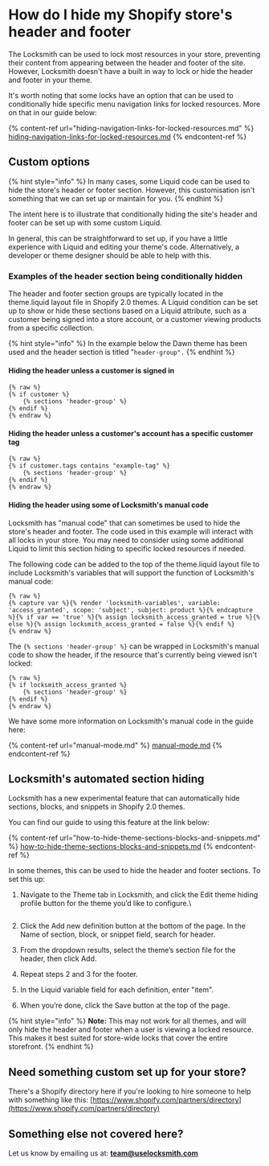 # How do I hide my Shopify store's header and footer

The Locksmith can be used to lock most resources in your store, preventing their content from appearing between the header and footer of the site. However, Locksmith doesn't have a built in way to lock or hide the header and footer in your theme.&#x20;

It's worth noting that some locks have an option that can be used to conditionally hide specific menu navigation links for locked resources. More on that in our guide below:

{% content-ref url="hiding-navigation-links-for-locked-resources.md" %}
[hiding-navigation-links-for-locked-resources.md](hiding-navigation-links-for-locked-resources.md)
{% endcontent-ref %}

## Custom options

{% hint style="info" %}
In many cases, some Liquid code can be used to hide the store's header or footer section. However, this customisation isn't something that we can set up or maintain for you.
{% endhint %}

The intent here is to illustrate that conditionally hiding the site's header and footer can be set up with some custom Liquid.

In general, this can be straightforward to set up, if you have a little experience with Liquid and editing your theme's code. Alternatively, a developer or theme designer should be able to help with this.

### Examples of the header section being conditionally hidden

The header and footer section groups are typically located in the theme.liquid layout file in Shopify 2.0 themes. A Liquid condition can be set up to show or hide these sections based on a Liquid attribute, such as a customer being signed into a store account, or a customer viewing products from a specific collection.

{% hint style="info" %}
In the example below the Dawn theme has been used and the header section is titled "`header-group".`
{% endhint %}

#### Hiding the header unless a customer is signed in

```
{% raw %}
{% if customer %}
    {% sections 'header-group' %}
{% endif %}
{% endraw %}
```

#### Hiding the header unless a customer's account has a specific customer tag

```
{% raw %}
{% if customer.tags contains "example-tag" %}
    {% sections 'header-group' %}
{% endif %}
{% endraw %}
```

#### Hiding the header using some of Locksmith's manual code

Locksmith has "manual code" that can sometimes be used to hide the store's header and footer. The code used in this example will interact with all locks in your store. You may need to consider using some additional Liquid to limit this section hiding to specific locked resources if needed.

The following code can be added to the top of the theme.liquid layout file to include Locksmith's variables that will support the function of Locksmith's manual code:

```
{% raw %}
{% capture var %}{% render 'locksmith-variables', variable: 'access_granted', scope: 'subject', subject: product %}{% endcapture %}{% if var == 'true' %}{% assign locksmith_access_granted = true %}{% else %}{% assign locksmith_access_granted = false %}{% endif %}
{% endraw %}
```

The `{% sections 'header-group' %}` can be wrapped in Locksmith's manual code to show the header, if the resource that's currently being viewed isn't locked:

```
{% raw %}
{% if locksmith_access_granted %}
    {% sections 'header-group' %}
{% endif %}
{% endraw %}  
```

We have some more information on Locksmith's manual code in the guide here:

{% content-ref url="manual-mode.md" %}
[manual-mode.md](manual-mode.md)
{% endcontent-ref %}

## Locksmith's automated section hiding

Locksmith has a new experimental feature that can automatically hide sections, blocks, and snippets in Shopify 2.0 themes.

You can find our guide to using this feature at the link below:

{% content-ref url="how-to-hide-theme-sections-blocks-and-snippets.md" %}
[how-to-hide-theme-sections-blocks-and-snippets.md](how-to-hide-theme-sections-blocks-and-snippets.md)
{% endcontent-ref %}

In some themes, this can be used to hide the header and footer sections. To set this up:

1.  Navigate to the Theme tab in Locksmith, and click the Edit theme hiding profile button for the theme you’d like to configure.\


    <figure><img src="../../.gitbook/assets/Screenshot 2025-06-05 at 5.12.45 pm.png" alt=""><figcaption></figcaption></figure>
2. Click the Add new definition button at the bottom of the page. In the Name of section, block, or snippet field, search for header.
3. From the dropdown results, select the theme’s section file for the header, then click Add.
4. Repeat steps 2 and 3 for the footer.
5. In the Liquid variable field for each definition, enter "item".
6. When you’re done, click the Save button at the top of the page.

{% hint style="info" %}
**Note:** This may not work for all themes, and will only hide the header and footer when a user is viewing a locked resource. This makes it best suited for store-wide locks that cover the entire storefront.
{% endhint %}

## Need something custom set up for your store?

There's a Shopify directory here if you're looking to hire someone to help with something like this: [https://www.shopify.com/partners/directory](https://www.shopify.com/partners/directory)

## Something else not covered here?&#x20;

Let us know by emailing us at: **team@uselocksmith.com**
